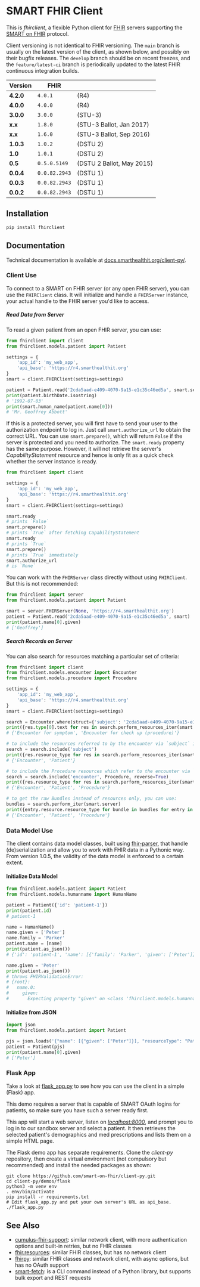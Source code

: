 # SMART FHIR Client

This is _fhirclient_, a flexible Python client for [FHIR][] servers supporting the [SMART on FHIR][smart] protocol.

Client versioning is not identical to FHIR versioning.
The `main` branch is usually on the latest version of the client, as shown below, and possibly on their bugfix releases.
The `develop` branch should be on recent freezes, and the `feature/latest-ci` branch is periodically updated to the latest FHIR continuous integration builds.

   Version | FHIR         | &nbsp;
-----------|--------------|---------
 **4.2.0** |       `4.0.1` | (R4)
 **4.0.0** |       `4.0.0` | (R4)
 **3.0.0** |       `3.0.0` | (STU-3)
   **x.x** |       `1.8.0` | (STU-3 Ballot, Jan 2017)
   **x.x** |       `1.6.0` | (STU-3 Ballot, Sep 2016)
 **1.0.3** |       `1.0.2` | (DSTU 2)
   **1.0** |       `1.0.1` | (DSTU 2)
   **0.5** |  `0.5.0.5149` | (DSTU 2 Ballot, May 2015)
 **0.0.4** | `0.0.82.2943` | (DSTU 1)
 **0.0.3** | `0.0.82.2943` | (DSTU 1)
 **0.0.2** | `0.0.82.2943` | (DSTU 1)


## Installation

    pip install fhirclient


## Documentation

Technical documentation is available at [docs.smarthealthit.org/client-py/][docs].

### Client Use

To connect to a SMART on FHIR server (or any open FHIR server), you can use the `FHIRClient` class.
It will initialize and handle a `FHIRServer` instance, your actual handle to the FHIR server you'd like to access.

##### Read Data from Server

To read a given patient from an open FHIR server, you can use:

```python
from fhirclient import client
from fhirclient.models.patient import Patient

settings = {
    'app_id': 'my_web_app',
    'api_base': 'https://r4.smarthealthit.org'
}
smart = client.FHIRClient(settings=settings)

patient = Patient.read('2cda5aad-e409-4070-9a15-e1c35c46ed5a', smart.server)
print(patient.birthDate.isostring)
# '1992-07-03'
print(smart.human_name(patient.name[0]))
# 'Mr. Geoffrey Abbott'
```
If this is a protected server, you will first have to send your user to the authorization endpoint to log in.
Just call `smart.authorize_url` to obtain the correct URL.
You can use `smart.prepare()`, which will return `False` if the server is protected and you need to authorize.
The `smart.ready` property has the same purpose. However, it will not retrieve the server's _CapabilityStatement_ resource and hence is only fit as a quick check whether the server instance is ready.

```python
from fhirclient import client

settings = {
    'app_id': 'my_web_app',
    'api_base': 'https://r4.smarthealthit.org'
}
smart = client.FHIRClient(settings=settings)

smart.ready
# prints `False`
smart.prepare()
# prints `True` after fetching CapabilityStatement
smart.ready
# prints `True`
smart.prepare()
# prints `True` immediately
smart.authorize_url
# is `None`
```

You can work with the `FHIRServer` class directly without using `FHIRClient`. But this is not recommended:

```python
from fhirclient import server
from fhirclient.models.patient import Patient

smart = server.FHIRServer(None, 'https://r4.smarthealthit.org')
patient = Patient.read('2cda5aad-e409-4070-9a15-e1c35c46ed5a', smart)
print(patient.name[0].given)
# ['Geoffrey']
```

##### Search Records on Server

You can also search for resources matching a particular set of criteria:

```python
from fhirclient import client
from fhirclient.models.encounter import Encounter
from fhirclient.models.procedure import Procedure

settings = {
    'app_id': 'my_web_app',
    'api_base': 'https://r4.smarthealthit.org'
}
smart = client.FHIRClient(settings=settings)

search = Encounter.where(struct={'subject': '2cda5aad-e409-4070-9a15-e1c35c46ed5a', 'status': 'finished'})
print({res.type[0].text for res in search.perform_resources_iter(smart.server)})
# {'Encounter for symptom', 'Encounter for check up (procedure)'}

# to include the resources referred to by the encounter via `subject` in the results
search = search.include('subject')
print({res.resource_type for res in search.perform_resources_iter(smart.server)})
# {'Encounter', 'Patient'}

# to include the Procedure resources which refer to the encounter via `encounter`
search = search.include('encounter', Procedure, reverse=True)
print({res.resource_type for res in search.perform_resources_iter(smart.server)})
# {'Encounter', 'Patient', 'Procedure'}

# to get the raw Bundles instead of resources only, you can use:
bundles = search.perform_iter(smart.server)
print({entry.resource.resource_type for bundle in bundles for entry in bundle.entry})
# {'Encounter', 'Patient', 'Procedure'}
```

### Data Model Use

The client contains data model classes, built using [fhir-parser][], that handle (de)serialization and allow you to work with FHIR data in a Pythonic way. From version 1.0.5, the validity of the data model is enforced to a certain extent.

#### Initialize Data Model

```python
from fhirclient.models.patient import Patient
from fhirclient.models.humanname import HumanName

patient = Patient({'id': 'patient-1'})
print(patient.id)
# patient-1

name = HumanName()
name.given = ['Peter']
name.family = 'Parker'
patient.name = [name]
print(patient.as_json())
# {'id': 'patient-1', 'name': [{'family': 'Parker', 'given': ['Peter']}], 'resourceType': 'Patient'}

name.given = 'Peter'
print(patient.as_json())
# throws FHIRValidationError:
# {root}:
#   name.0:
#     given:
#       Expecting property "given" on <class 'fhirclient.models.humanname.HumanName'> to be list, but is <class 'str'>
```

#### Initialize from JSON

```python
import json
from fhirclient.models.patient import Patient

pjs = json.loads('{"name": [{"given": ["Peter"]}], "resourceType": "Patient"}')
patient = Patient(pjs)
print(patient.name[0].given)
# ['Peter']
```

### Flask App

Take a look at
[flask_app.py](https://github.com/smart-on-fhir/client-py/blob/main/demos/flask/flask_app.py)
to see how you can use the client in a simple (Flask) app.

This demo requires a server that is capable of SMART OAuth logins for patients,
so make sure you have such a server ready first.

This app will start a web server,
listen on [_localhost:8000_](http://localhost:8000),
and prompt you to log in to our sandbox server and select a patient.
It then retrieves the selected patient's demographics and med prescriptions
and lists them on a simple HTML page.

The Flask demo app has separate requirements.
Clone the _client-py_ repository,
then create a virtual environment (not compulsory but recommended)
and install the needed packages as shown:

    git clone https://github.com/smart-on-fhir/client-py.git
    cd client-py/demos/flask
    python3 -m venv env
    . env/bin/activate
    pip install -r requirements.txt
    # Edit flask_app.py and put your own server's URL as api_base.
    ./flask_app.py


## See Also

- [cumulus-fhir-support](https://github.com/smart-on-fhir/cumulus-fhir-support/): similar network
  client, with more authentication options and built-in retries, but no FHIR classes
- [fhir.resources](https://github.com/nazrulworld/fhir.resources): similar FHIR classes,
  but has no network client
- [fhirpy](https://github.com/beda-software/fhir-py): similar FHIR classes and network client,
  with async options, but has no OAuth support
- [smart-fetch](https://github.com/smart-on-fhir/smart-fetch): is a CLI command instead of a Python
  library, but supports bulk export and REST requests


[fhir]: http://www.hl7.org/implement/standards/fhir/
[smart]: http://docs.smarthealthit.org
[fhir-parser]: https://github.com/smart-on-fhir/fhir-parser
[docs]: https://smart-on-fhir.github.io/client-py
